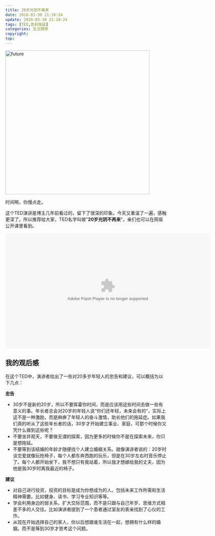```yaml
---
title: 20岁光阴不再来
date: 2018-03-30 21:10:24
update: 2018-03-30 21:10:24
tags: [TED,告别拖延]
categories: 生活随想
copyright:
top:
---
```


<img src="https://i.loli.net/2019/11/19/suhw93AC5TJUt1b.png" height="450" alt="future">

时间啊，你慢点走。

<!-- more -->


这个TED演讲是博主几年前看过的，留下了很深的印象。今天又重温了一遍，感触更深了。所以推荐给大家，TED名字叫做"**20岁光阴不再来**"，亲们也可以在网易公开课里看到。

<object width="640" height="360"><param name="movie" value="http://swf.ws.126.net/openplayer/v01/-0-2_M937IFCGB_M937IJLUA-vimg1_ws_126_net//image/snapshot_movie/2013/7/G/2/M937IJDG2-1423031805654.swf?isTEDPlay=1"></param><param name="allowScriptAccess" value="always"></param><param name="wmode" value="transparent"></param><embed src="http://swf.ws.126.net/openplayer/v01/-0-2_M937IFCGB_M937IJLUA-vimg1_ws_126_net//image/snapshot_movie/2013/7/G/2/M937IJDG2-1423031805654.swf?isTEDPlay=1" type="application/x-shockwave-flash" width="640" height="360" allowFullScreen="true" wmode="transparent" allowScriptAccess="always"></embed></object>

## 我的观后感 ##

在这个TED中，演讲者给出了一些对20多岁年轻人的忠告和建议，可以概括为以下几点：

**忠告**

- 30岁不是新的20岁，所以不要挥霍你时间，而是应该用这些时间去做一些有意义的事。年长者总会对20岁的年轻人说“你们还年轻，未来会有的”，实际上这不是一种激励，而是麻痹了年轻人的奋斗激情，助长他们的拖延症。如果我们真的听从了这些年长者的话，30岁才开始建立事业、家庭，可那个时候你又凭什么做到这些呢？
- 不要坐井观天，不要做无谓的探索，因为更多的时候你不是在探索未来，你只是想拖延。
- 不要等到该结婚的年龄才随便找个人建立婚姻关系。就像演讲者说的：20岁时谈恋爱就像玩抢椅子，每个人都东奔西跑的玩乐，但是在30岁左右时音乐停止了。每个人都开始坐下，我不想只有我站着，所以我才想嫁给我的丈夫，因为他是我30岁时离我最近的椅子。

**建议**

- 对自己进行投资，投资的目标是成为你想成为的人。包括未来工作所需和生活精神需要。比如健身、读书、学习专业知识等等。
- 学会利用身边的弱关系，扩大交际范围，而不是只跟与自己年岁、思维方式相差不多的人交往。比如演讲者提到了一个患者通过室友的表亲找到了心仪的工作。
- 从现在开始选择自己的家人，你以后想跟谁生活在一起，想拥有什么样的婚姻。而不是等到30岁才思考这个问题。